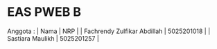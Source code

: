 # EAS PWEB B

Anggota :
| Nama  | NRP |
| Fachrendy Zulfikar Abdillah | 5025201018 |
| Sastiara Maulikh  | 5025201257  |
